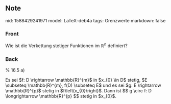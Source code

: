 ## Note
nid: 1588429241971
model: LaTeX-deb4a
tags: Grenzwerte
markdown: false

### Front
Wie ist die Verkettung stetiger Funktionen im $\mathbb{R}^n$ definiert?

### Back
% 16.5 a)<div>
</div><div>Es sei $f: D \rightarrow \mathbb{R}^{m}$ in $x_{0} \in D$ stetig, $E \subseteq \mathbb{R}^{m}, f(D) \subseteq E$ und es sei $g: E \rightarrow \mathbb{R}^{p}$
stetig in $f\left(x_{0}\right)$. Dann ist
$$
g \circ f: D \longrightarrow \mathbb{R}^{p}
$$
stetig in $x_{0}$.
</div>
